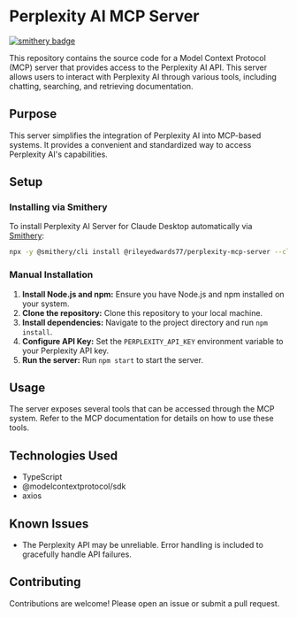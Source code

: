 # Perplexity AI MCP Server

[![smithery badge](https://smithery.ai/badge/@rileyedwards77/perplexity-mcp-server)](https://smithery.ai/server/@rileyedwards77/perplexity-mcp-server)

This repository contains the source code for a Model Context Protocol (MCP) server that provides access to the Perplexity AI API.  This server allows users to interact with Perplexity AI through various tools, including chatting, searching, and retrieving documentation.

## Purpose

This server simplifies the integration of Perplexity AI into MCP-based systems.  It provides a convenient and standardized way to access Perplexity AI's capabilities.

## Setup

### Installing via Smithery

To install Perplexity AI Server for Claude Desktop automatically via [Smithery](https://smithery.ai/server/@rileyedwards77/perplexity-mcp-server):

```bash
npx -y @smithery/cli install @rileyedwards77/perplexity-mcp-server --client claude
```

### Manual Installation
1.  **Install Node.js and npm:** Ensure you have Node.js and npm installed on your system.
2.  **Clone the repository:** Clone this repository to your local machine.
3.  **Install dependencies:** Navigate to the project directory and run `npm install`.
4.  **Configure API Key:** Set the `PERPLEXITY_API_KEY` environment variable to your Perplexity API key.
5.  **Run the server:** Run `npm start` to start the server.

## Usage

The server exposes several tools that can be accessed through the MCP system.  Refer to the MCP documentation for details on how to use these tools.

## Technologies Used

*   TypeScript
*   @modelcontextprotocol/sdk
*   axios

## Known Issues

*   The Perplexity API may be unreliable.  Error handling is included to gracefully handle API failures.

## Contributing

Contributions are welcome!  Please open an issue or submit a pull request.

